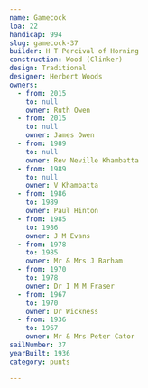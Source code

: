 ```yaml
---
name: Gamecock
loa: 22
handicap: 994
slug: gamecock-37
builder: H T Percival of Horning
construction: Wood (Clinker)
design: Traditional
designer: Herbert Woods
owners:
  - from: 2015
    to: null
    owner: Ruth Owen
  - from: 2015
    to: null
    owner: James Owen
  - from: 1989
    to: null
    owner: Rev Neville Khambatta
  - from: 1989
    to: null
    owner: V Khambatta
  - from: 1986
    to: 1989
    owner: Paul Hinton
  - from: 1985
    to: 1986
    owner: J M Evans
  - from: 1978
    to: 1985
    owner: Mr & Mrs J Barham
  - from: 1970
    to: 1978
    owner: Dr I M M Fraser
  - from: 1967
    to: 1970
    owner: Dr Wickness
  - from: 1936
    to: 1967
    owner: Mr & Mrs Peter Cator
sailNumber: 37
yearBuilt: 1936
category: punts

---
```

